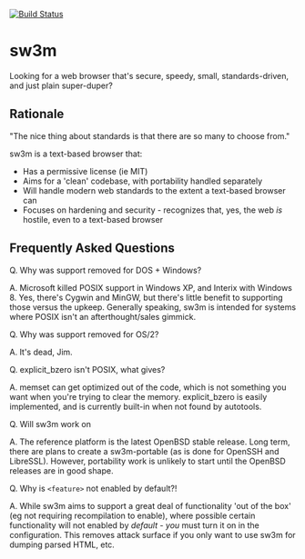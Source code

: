 [![Build Status](https://travis-ci.org/dafyddcrosby/sw3m.svg)](https://travis-ci.org/dafyddcrosby/sw3m)

# sw3m

Looking for a web browser that's secure, speedy, small, standards-driven, and
just plain super-duper?

## Rationale

"The nice thing about standards is that there are so many to choose from."

sw3m is a text-based browser that:
- Has a permissive license (ie MIT)
- Aims for a 'clean' codebase, with portability handled separately
- Will handle modern web standards to the extent a text-based browser can
- Focuses on hardening and security - recognizes that, yes, the web *is*
  hostile, even to a text-based browser

## Frequently Asked Questions

Q. Why was support removed for DOS + Windows?

A. Microsoft killed POSIX support in Windows XP, and Interix with Windows 8.
Yes, there's Cygwin and MinGW, but there's little benefit to supporting those
versus the upkeep. Generally speaking, sw3m is intended for systems where
POSIX isn't an afterthought/sales gimmick.

Q. Why was support removed for OS/2?

A. It's dead, Jim.

Q. explicit_bzero isn't POSIX, what gives?

A. memset can get optimized out of the code, which is not something you want
when you're trying to clear the memory. explicit_bzero is easily implemented,
and is currently built-in when not found by autotools.

Q. Will sw3m work on <blah>

A. The reference platform is the latest OpenBSD stable release. Long term,
there are plans to create a sw3m-portable (as is done for OpenSSH and
LibreSSL). However, portability work is unlikely to start until the OpenBSD
releases are in good shape.

Q. Why is ``<feature>`` not enabled by default?!

A. While sw3m aims to support a great deal of functionality 'out of the box'
(eg not requiring recompilation to enable), where possible certain
functionality will not enabled by _default_ - *you* must turn it on in the
configuration. This removes attack surface if you only want to use sw3m for
dumping parsed HTML, etc.
